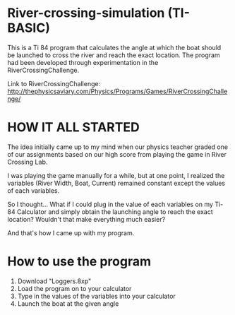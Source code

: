 # River-crossing-simulation (TI-BASIC)
This is a Ti 84 program that calculates the angle at which the boat should be launched to cross the river and reach the exact location.
The program had been developed through experimentation in the RiverCrossingChallenge.

Link to RiverCrossingChallenge: http://thephysicsaviary.com/Physics/Programs/Games/RiverCrossingChallenge/




# HOW IT ALL STARTED 
The idea initially came up to my mind when our physics teacher graded one of our assignments based on our high score from playing the game in River Crossing Lab.

I was playing the game manually for a while, but at one point, I realized the variables (River Width, Boat, Current) remained constant except the values of each variables.

So I thought...
What if I could plug in the value of each variables on my Ti-84 Calculator and simply obtain the launching angle to reach the exact location?
Wouldn't that make everything much easier?

And that's how I came up with my program.


# How to use the program
1. Download "Loggers.8xp"
2. Load the program on to your calculator
3. Type in the values of the variables into your calculator
4. Launch the boat at the given angle
